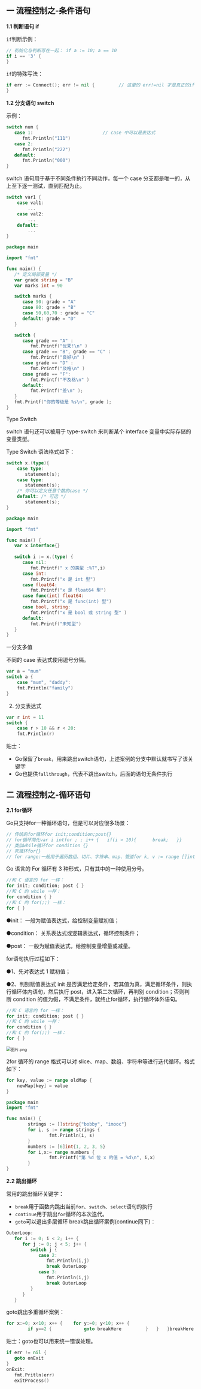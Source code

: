 ## 一 流程控制之-条件语句
**1.1 判断语句 if**


`if`判断示例：
```go
// 初始化与判断写在一起： if a := 10; a == 10
if i == '3' {			
}
```
`if`的特殊写法：
```go
if err := Connect(); err != nil {         // 这里的 err!=nil 才是真正的if判断表达式
}
```
**1.2 分支语句 switch**


示例：
```go
switch num {
   case 1:                          // case 中可以是表达式
      fmt.Println("111")
   case 2:
      fmt.Println("222")
   default:
      fmt.Println("000")
}
```
switch 语句用于基于不同条件执行不同动作，每一个 case 分支都是唯一的，从上至下逐一测试，直到匹配为止。

```go
switch var1 {
    case val1:
        ...
    case val2:
        ...
    default:
        ...
}
```

```go
package main

import "fmt"

func main() {
   /* 定义局部变量 */
   var grade string = "B"
   var marks int = 90

   switch marks {
      case 90: grade = "A"
      case 80: grade = "B"
      case 50,60,70 : grade = "C"
      default: grade = "D"  
   }

   switch {
      case grade == "A" :
         fmt.Printf("优秀!\n" )    
      case grade == "B", grade == "C" :
         fmt.Printf("良好\n" )      
      case grade == "D" :
         fmt.Printf("及格\n" )      
      case grade == "F":
         fmt.Printf("不及格\n" )
      default:
         fmt.Printf("差\n" );
   }
   fmt.Printf("你的等级是 %s\n", grade );      
}
```

Type Switch 

switch 语句还可以被用于 type-switch 来判断某个 interface 变量中实际存储的变量类型。

Type Switch 语法格式如下：

```go
switch x.(type){
    case type:
       statement(s);      
    case type:
       statement(s); 
    /* 你可以定义任意个数的case */
    default: /* 可选 */
       statement(s);
}
```



```go
package main

import "fmt"

func main() {
   var x interface{}
     
   switch i := x.(type) {
      case nil:  
         fmt.Printf(" x 的类型 :%T",i)                
      case int:  
         fmt.Printf("x 是 int 型")                      
      case float64:
         fmt.Printf("x 是 float64 型")          
      case func(int) float64:
         fmt.Printf("x 是 func(int) 型")                      
      case bool, string:
         fmt.Printf("x 是 bool 或 string 型" )      
      default:
         fmt.Printf("未知型")    
   }  
}
```

 一分支多值 

不同的 case 表达式使用逗号分隔。

```go
var a = "mum"
switch a {
    case "mum", "daddy":
    fmt.Println("family")
}
```

 2) 分支表达式 

```go
var r int = 11
switch {
    case r > 10 && r < 20:
    fmt.Println(r)
```



贴士：

- Go保留了`break`，用来跳出switch语句，上述案例的分支中默认就书写了该关键字
- Go也提供`fallthrough`，代表不跳出switch，后面的语句无条件执行
## 二 流程控制之-循环语句

**2.1 for循环**

Go只支持for一种循环语句，但是可以对应很多场景：
```go
// 传统的for循环for init;condition;post{}
// for循环简化var i intfor ; ; i++ {   if(i > 10){      break;   }}
// 类似while循环for condition {}
// 死循环for{}
// for range:一般用于遍历数组、切片、字符串、map、管道for k, v := range []int{1,2,3} {}
```
Go 语言的 For 循环有 3 种形式，只有其中的一种使用分号。

```go
//和 C 语言的 for 一样：
for init; condition; post { }
//和 C 的 while 一样：
for condition { }
//和 C 的 for(;;) 一样：
for { }
```

●init： 一般为赋值表达式，给控制变量赋初值；

●condition： 关系表达式或逻辑表达式，循环控制条件；

●post： 一般为赋值表达式，给控制变量增量或减量。



for语句执行过程如下：

●1、先对表达式 1 赋初值；

●2、判别赋值表达式 init 是否满足给定条件，若其值为真，满足循环条件，则执行循环体内语句，然后执行 post，进入第二次循环，再判别 condition；否则判断 condition 的值为假，不满足条件，就终止for循环，执行循环体外语句。

```go
//和 C 语言的 for 一样：
for init; condition; post { }
//和 C 的 while 一样：
for condition { }
//和 C 的 for(;;) 一样：
for { }
```

<img src="../images/uTools_1630042357399.png" alt="图片.png" style="zoom:75%;" />





2for 循环的 range 格式可以对 slice、map、数组、字符串等进行迭代循环。格式如下：

```go
for key, value := range oldMap {
    newMap[key] = value
}
```

```go
package main
import "fmt"

func main() {
        strings := []string{"bobby", "imooc"}
        for i, s := range strings {
                fmt.Println(i, s)
        }
        numbers := [6]int{1, 2, 3, 5}
        for i,x:= range numbers {
                fmt.Printf("第 %d 位 x 的值 = %d\n", i,x)
        }  
}
```





**2.2 跳出循环**

常用的跳出循环关键字：

- `break`用于函数内跳出当前`for`、`switch`、`select`语句的执行
- `continue`用于跳出`for`循环的本次迭代。
- `goto`可以退出多层循环
break跳出循环案例(continue同下)：
```go
OuterLoop:
   for i := 0; i < 2; i++ {
      for j := 0; j < 5; j++ {
         switch j {
            case 2:
               fmt.Println(i,j)
               break OuterLoop
            case 3:
               fmt.Println(i,j)
               break OuterLoop
         }
      }
   }
```

goto跳出多重循环案例：
```go
for x:=0; x<10; x++ {    for y:=0; y<10; x++ {
        if y==2 {            goto breakHere         }   }   }breakHere:   fmt.Println("break")
```
贴士：goto也可以用来统一错误处理。
```go
if err != nil {
   goto onExit
}
onExit:
   fmt.Pritln(err)
   exitProcess()
```

